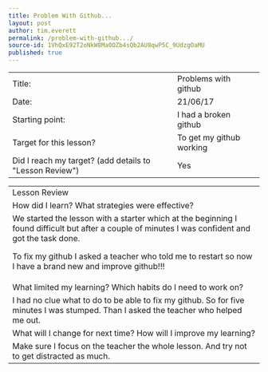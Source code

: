```yaml
---
title: Problem With Github...
layout: post
author: tim.everett
permalink: /problem-with-github.../
source-id: 1VhQxE92T2oNkW8Ma0OZb4sQb2AU8qwP5C_9UdzgOaMU
published: true
---
```

<table>
  <tr>
    <td>Title:</td>
    <td>Problems with github</td>
  </tr>
  <tr>
    <td>Date:</td>
    <td>21/06/17</td>
  </tr>
  <tr>
    <td>Starting point:</td>
    <td>I had a broken github</td>
  </tr>
  <tr>
    <td>Target for this lesson?</td>
    <td>To get my github working</td>
  </tr>
  <tr>
    <td>Did I reach my target? 
(add details to "Lesson Review")</td>
    <td>Yes</td>
  </tr>
</table>


<table>
  <tr>
    <td>Lesson Review</td>
  </tr>
  <tr>
    <td>How did I learn? What strategies were effective? </td>
  </tr>
  <tr>
    <td>We started the lesson with a starter which at the beginning I found difficult but after a couple of minutes I was confident and got the task done. 

To fix my github I asked a teacher who told me to restart so now I have a brand new and improve github!!!</td>
  </tr>
  <tr>
    <td>What limited my learning? Which habits do I need to work on? </td>
  </tr>
  <tr>
    <td>I had no clue what to do to be able to fix my github. So for five minutes I was stumped. Than I asked the teacher who helped me out.
</td>
  </tr>
  <tr>
    <td>What will I change for next time? How will I improve my learning?</td>
  </tr>
  <tr>
    <td>Make sure I focus on the teacher the whole lesson. And try not to get distracted as much.</td>
  </tr>
</table>


